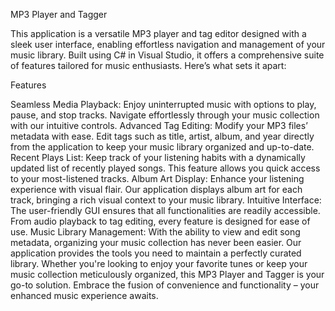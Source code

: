 MP3 Player and Tagger

This application is a versatile MP3 player and tag editor designed with a sleek user interface, enabling effortless navigation and management of your music library. Built using C# in Visual Studio, it offers a comprehensive suite of features tailored for music enthusiasts. Here’s what sets it apart:

Features

Seamless Media Playback: Enjoy uninterrupted music with options to play, pause, and stop tracks. Navigate effortlessly through your music collection with our intuitive controls.
Advanced Tag Editing: Modify your MP3 files’ metadata with ease. Edit tags such as title, artist, album, and year directly from the application to keep your music library organized and up-to-date.
Recent Plays List: Keep track of your listening habits with a dynamically updated list of recently played songs. This feature allows you quick access to your most-listened tracks.
Album Art Display: Enhance your listening experience with visual flair. Our application displays album art for each track, bringing a rich visual context to your music library.
Intuitive Interface: The user-friendly GUI ensures that all functionalities are readily accessible. From audio playback to tag editing, every feature is designed for ease of use.
Music Library Management: With the ability to view and edit song metadata, organizing your music collection has never been easier. Our application provides the tools you need to maintain a perfectly curated library.
Whether you're looking to enjoy your favorite tunes or keep your music collection meticulously organized, this MP3 Player and Tagger is your go-to solution. Embrace the fusion of convenience and functionality – your enhanced music experience awaits.
